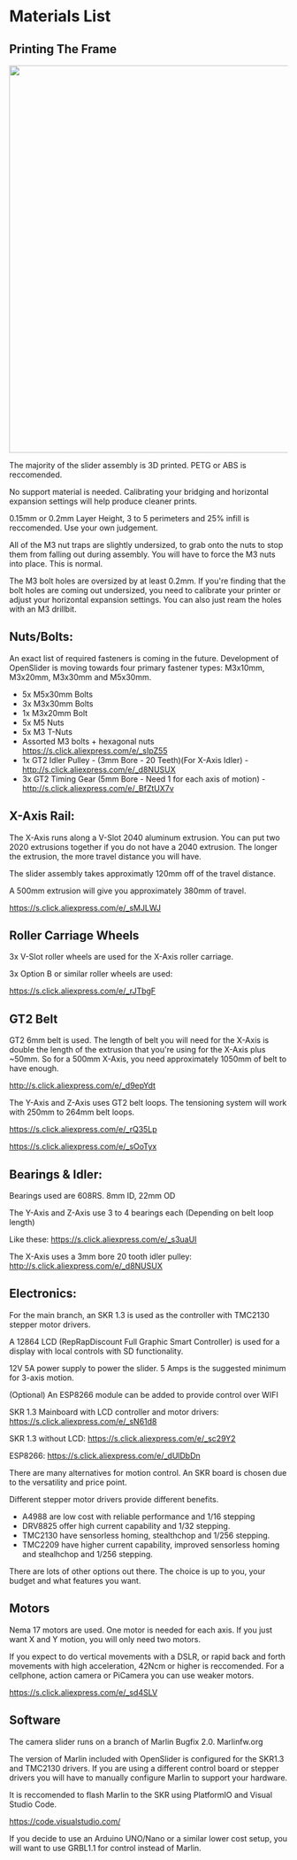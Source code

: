 # Materials List


## Printing The Frame
<img src="https://user-images.githubusercontent.com/45019189/82775396-f59a6d00-9e1d-11ea-9ca9-89be5ede4bb7.jpg" width="700">

The majority of the slider assembly is 3D printed. PETG or ABS is reccomended.

No support material is needed. Calibrating your bridging and horizontal expansion settings will help produce cleaner prints.

0.15mm or 0.2mm Layer Height, 3 to 5 perimeters and 25% infill is reccomended. Use your own judgement.

All of the M3 nut traps are slightly undersized, to grab onto the nuts to stop them from falling out during assembly.
You will have to force the M3 nuts into place. This is normal.

The M3 bolt holes are oversized by at least 0.2mm.
If you're finding that the bolt holes are coming out undersized, you need to calibrate your printer or adjust your horizontal expansion settings. You can also just ream the holes with an M3 drillbit.


## Nuts/Bolts:

An exact list of required fasteners is coming in the future.
Development of OpenSlider is moving towards four primary fastener types: M3x10mm, M3x20mm, M3x30mm and M5x30mm.


* 5x M5x30mm Bolts
* 3x M3x30mm Bolts
* 1x M3x20mm Bolt
* 5x M5 Nuts
* 5x M3 T-Nuts
* Assorted M3 bolts + hexagonal nuts https://s.click.aliexpress.com/e/_sIpZ55
* 1x GT2 Idler Pulley - (3mm Bore - 20 Teeth)(For X-Axis Idler) - http://s.click.aliexpress.com/e/_d8NUSUX
* 3x GT2 Timing Gear (5mm Bore - Need 1 for each axis of motion) - http://s.click.aliexpress.com/e/_BfZtUX7v




## X-Axis Rail:

The X-Axis runs along a V-Slot 2040 aluminum extrusion. You can put two 2020 extrusions together if you do not have a 2040 extrusion.
The longer the extrusion, the more travel distance you will have.

The slider assembly takes approximatly 120mm off of the travel distance.

A 500mm extrusion will give you approximately 380mm of travel.

https://s.click.aliexpress.com/e/_sMJLWJ


## Roller Carriage Wheels

3x V-Slot roller wheels are used for the X-Axis roller carriage.

3x Option B or similar roller wheels are used:

https://s.click.aliexpress.com/e/_rJTbgF


## GT2 Belt

GT2 6mm belt is used.
The length of belt you will need for the X-Axis is double the length of the extrusion that you're using for the X-Axis plus ~50mm.
So for a 500mm X-Axis, you need approximately 1050mm of belt to have enough.

http://s.click.aliexpress.com/e/_d9epYdt

The Y-Axis and Z-Axis uses GT2 belt loops.
The tensioning system will work with 250mm to 264mm belt loops.

https://s.click.aliexpress.com/e/_rQ35Lp

https://s.click.aliexpress.com/e/_sOoTyx



## Bearings & Idler:

Bearings used are 608RS. 8mm ID, 22mm OD

The Y-Axis and Z-Axis use 3 to 4 bearings each (Depending on belt loop length)

Like these: https://s.click.aliexpress.com/e/_s3uaUI

The X-Axis uses a 3mm bore 20 tooth idler pulley: http://s.click.aliexpress.com/e/_d8NUSUX



## Electronics:

For the main branch, an SKR 1.3 is used as the controller with TMC2130 stepper motor drivers.

A 12864 LCD (RepRapDiscount Full Graphic Smart Controller) is used for a display with local controls with SD functionality.

12V 5A power supply to power the slider. 5 Amps is the suggested minimum for 3-axis motion.

(Optional) An ESP8266 module can be added to provide control over WIFI

SKR 1.3 Mainboard with LCD controller and motor drivers: https://s.click.aliexpress.com/e/_sN61d8

SKR 1.3 without LCD: https://s.click.aliexpress.com/e/_sc29Y2

ESP8266: https://s.click.aliexpress.com/e/_dUlDbDn



There are many alternatives for motion control. An SKR board is chosen due to the versatility and price point.

Different stepper motor drivers provide different benefits. 

* A4988 are low cost with reliable performance and 1/16 stepping
* DRV8825 offer high current capability and 1/32 stepping. 
* TMC2130 have sensorless homing, stealthchop and 1/256 stepping. 
* TMC2209 have higher current capability, improved sensorless homing and stealhchop and 1/256 stepping. 

There are lots of other options out there. The choice is up to you, your budget and what features you want.


## Motors

Nema 17 motors are used. One motor is needed for each axis. If you just want X and Y motion, you will only need two motors.

If you expect to do vertical movements with a DSLR, or rapid back and forth movements with high acceleration, 42Ncm or higher is reccomended. For a cellphone, action camera or PiCamera you can use weaker motors.

https://s.click.aliexpress.com/e/_sd4SLV


## Software

The camera slider runs on a branch of Marlin Bugfix 2.0. Marlinfw.org

The version of Marlin included with OpenSlider is configured for the SKR1.3 and TMC2130 drivers. If you are using a different control board or stepper drivers you will have to manually configure Marlin to support your hardware.

It is reccomended to flash Marlin to the SKR using PlatformIO and Visual Studio Code.

https://code.visualstudio.com/


If you decide to use an Arduino UNO/Nano or a similar lower cost setup, you will want to use GRBL1.1 for control instead of Marlin.
